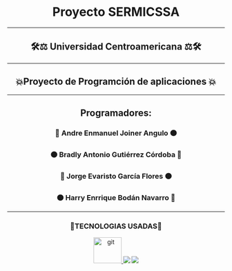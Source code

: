 <h1 align = "center" font-color= "Blue"> Proyecto SERMICSSA </h1>
  <hr style="border-color:red">
  <h2 align = "center">🛠️⚖️ Universidad Centroamericana ⚖️🛠️</h2>
  <hr style="color:red">
<h2 align= "center" > 💥Proyecto de Programción de aplicaciones 💥</h2>
  <hr style="border-color:red">
<h2 align= "center"> Programadores: </h2>
  <h3 align= "center">🔵 Andre Enmanuel Joiner Angulo 🟠 </h3>
  <h3 align= "center">🟠 Bradly Antonio Gutiérrez Córdoba 🔵 </h3>
  <h3 align= "center">🔵 Jorge Evaristo García Flores 🟠 </h3>
  <h3 align= "center">🟠 Harry Enrrique Bodán Navarro 🔵 </h3>
  
  <hr style="border-color:red">
  <h3 align= "center"> 🔎TECNOLOGIAS USADAS📑</h3>
  
<p align="center"> 
<a href="https://git-scm.com/" target="_blank" rel="noreferrer"> <img src="https://www.vectorlogo.zone/logos/git-scm/git-scm-icon.svg" alt="git" width="65" height="60"/> </a>
<a href="https://github.com"><img src="https://camo.githubusercontent.com/6aea43d076c7bf00489f1b347caa33fe5c4d84a8af2983804f8702632f2669ec/68747470733a2f2f696d672e736869656c64732e696f2f62616467652f6769746875622532302d2532333132313031312e7376673f267374796c653d666f722d7468652d6261646765266c6f676f3d676974687562266c6f676f436f6c6f723d7768697465" data-canonical-src="https://img.shields.io/badge/github%20-%23121011.svg?&amp;style=for-the-badge&amp;logo=github&amp;logoColor=white" style="max-width: 100%;"></a>
<a href="https://git-scm.com" rel="nofollow"><img src="https://camo.githubusercontent.com/22d1116e541b7b380161ed7c77ceb24e5e88a71acbec6d9dae7a5624b23a46fd/68747470733a2f2f696d672e736869656c64732e696f2f62616467652f6769742532302d2532334630353033332e7376673f267374796c653d666f722d7468652d6261646765266c6f676f3d676974266c6f676f436f6c6f723d7768697465" data-canonical-src="https://img.shields.io/badge/git%20-%23F05033.svg?&amp;style=for-the-badge&amp;logo=git&amp;logoColor=white" style="max-width: 100%;"></a>

